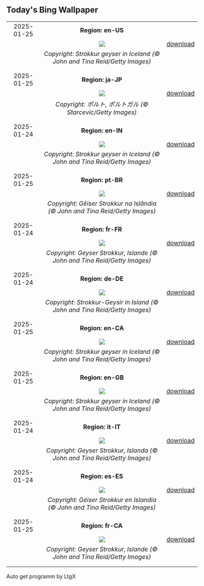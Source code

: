 ## Today's Bing Wallpaper
|      |      |      |
| :----: | :----: | :----: |
|2025-01-25|**Region: en-US**||
||![](https://www.bing.com/th?id=OHR.IcelandGeyser_EN-US7648999118_UHD.jpg&pid=hp&w=1152&h=648&rs=1&c=4)| [download](https://www.bing.com/th?id=OHR.IcelandGeyser_EN-US7648999118_UHD.jpg)|
||*Copyright: Strokkur geyser in Iceland (© John and Tina Reid/Getty Images)*
||
|||
|2025-01-25|**Region: ja-JP**||
||![](https://www.bing.com/th?id=OHR.PortoSunset_JA-JP4070269520_UHD.jpg&pid=hp&w=1152&h=648&rs=1&c=4)| [download](https://www.bing.com/th?id=OHR.PortoSunset_JA-JP4070269520_UHD.jpg)|
||*Copyright: ポルト, ポルトガル (© Starcevic/Getty Images)*
||
|||
|2025-01-24|**Region: en-IN**||
||![](https://www.bing.com/th?id=OHR.IcelandGeyser_EN-IN1107479797_UHD.jpg&pid=hp&w=1152&h=648&rs=1&c=4)| [download](https://www.bing.com/th?id=OHR.IcelandGeyser_EN-IN1107479797_UHD.jpg)|
||*Copyright: Strokkur geyser in Iceland (© John and Tina Reid/Getty Images)*
||
|||
|2025-01-25|**Region: pt-BR**||
||![](https://www.bing.com/th?id=OHR.IcelandGeyser_PT-BR7544029151_UHD.jpg&pid=hp&w=1152&h=648&rs=1&c=4)| [download](https://www.bing.com/th?id=OHR.IcelandGeyser_PT-BR7544029151_UHD.jpg)|
||*Copyright: Gêiser Strokkur na Islândia (© John and Tina Reid/Getty Images)*
||
|||
|2025-01-24|**Region: fr-FR**||
||![](https://www.bing.com/th?id=OHR.IcelandGeyser_FR-FR6775594395_UHD.jpg&pid=hp&w=1152&h=648&rs=1&c=4)| [download](https://www.bing.com/th?id=OHR.IcelandGeyser_FR-FR6775594395_UHD.jpg)|
||*Copyright: Geyser Strokkur, Islande (© John and Tina Reid/Getty Images)*
||
|||
|2025-01-24|**Region: de-DE**||
||![](https://www.bing.com/th?id=OHR.IcelandGeyser_DE-DE1379578975_UHD.jpg&pid=hp&w=1152&h=648&rs=1&c=4)| [download](https://www.bing.com/th?id=OHR.IcelandGeyser_DE-DE1379578975_UHD.jpg)|
||*Copyright: Strokkur-Geysir in Island (© John and Tina Reid/Getty Images)*
||
|||
|2025-01-25|**Region: en-CA**||
||![](https://www.bing.com/th?id=OHR.IcelandGeyser_EN-CA0487344815_UHD.jpg&pid=hp&w=1152&h=648&rs=1&c=4)| [download](https://www.bing.com/th?id=OHR.IcelandGeyser_EN-CA0487344815_UHD.jpg)|
||*Copyright: Strokkur geyser in Iceland (© John and Tina Reid/Getty Images)*
||
|||
|2025-01-25|**Region: en-GB**||
||![](https://www.bing.com/th?id=OHR.IcelandGeyser_EN-GB0103989552_UHD.jpg&pid=hp&w=1152&h=648&rs=1&c=4)| [download](https://www.bing.com/th?id=OHR.IcelandGeyser_EN-GB0103989552_UHD.jpg)|
||*Copyright: Strokkur geyser in Iceland (© John and Tina Reid/Getty Images)*
||
|||
|2025-01-24|**Region: it-IT**||
||![](https://www.bing.com/th?id=OHR.IcelandGeyser_IT-IT1394965765_UHD.jpg&pid=hp&w=1152&h=648&rs=1&c=4)| [download](https://www.bing.com/th?id=OHR.IcelandGeyser_IT-IT1394965765_UHD.jpg)|
||*Copyright: Geyser Strokkur, Islanda (© John and Tina Reid/Getty Images)*
||
|||
|2025-01-24|**Region: es-ES**||
||![](https://www.bing.com/th?id=OHR.IcelandGeyser_ES-ES1598539119_UHD.jpg&pid=hp&w=1152&h=648&rs=1&c=4)| [download](https://www.bing.com/th?id=OHR.IcelandGeyser_ES-ES1598539119_UHD.jpg)|
||*Copyright: Géiser Strokkur en Islandia (© John and Tina Reid/Getty Images)*
||
|||
|2025-01-25|**Region: fr-CA**||
||![](https://www.bing.com/th?id=OHR.IcelandGeyser_FR-CA8164450943_UHD.jpg&pid=hp&w=1152&h=648&rs=1&c=4)| [download](https://www.bing.com/th?id=OHR.IcelandGeyser_FR-CA8164450943_UHD.jpg)|
||*Copyright: Geyser Strokkur, Islande (© John and Tina Reid/Getty Images)*
||
|||

Auto get programm by LtgX
